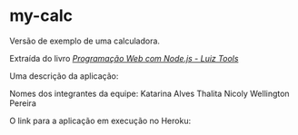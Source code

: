 # my-calc
Versão de exemplo de uma calculadora. 

Extraída do livro [_Programação Web com Node.js - Luiz Tools_ ](https://www.amazon.com.br/Programa%C3%A7%C3%A3o-Web-com-Node-js-Front-end-ebook/dp/B074RCRKSL/ref=sr_1_3?__mk_pt_BR=%C3%85M%C3%85%C5%BD%C3%95%C3%91&dchild=1&keywords=programa%C3%A7%C3%A3o+Web+com+Node&qid=1627314649&sr=8-3)

Uma descrição da aplicação:


Nomes dos integrantes da equipe: 
Katarina Alves
Thalita Nicoly
Wellington Pereira

O link para a aplicação em execução no Heroku:
